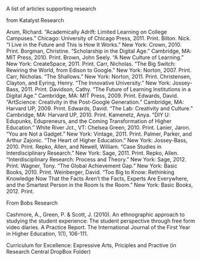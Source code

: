 A list of articles supporting research

from Katalyst Research

Arum, Richard. “Academically Adrift: Limited Learning on College Campuses.” Chicago: University of Chicago Press, 2011. Print.
Bilton. Nick. “I Live in the Future and This is How It Works.” New York: Crown, 2010. Print.
Borgman, Christine. “Scholarship in the Digital Age.” Cambridge, MA: MIT Press, 2010. Print.
Brown, John Seely. “A New Culture of Learning.” New York: CreateSpace, 2011. Print.
Carr, Nicholas. “The Big Switch: Rewiring the World, from Edison to Google.” New York: Norton, 2007. Print.
Carr, Nicholas. “The Shallows.” New York: Norton, 2011. Print.
Christensen, Clayton, and Eyring, Henry. “The Innovative University.” New York: Jossey-Bass, 2011. Print.
Davidson, Cathy. “The Future of Learning Institutions in a Digital Age.” Cambridge, MA: MIT Press, 2009. Print.
Edwards, David. “ArtScience: Creativity in the Post-Google Generation.” Cambridge, MA: Harvard UP, 2009. Print.
Edwards, David. “The Lab: Creativity and Culture.” Cambridge, MA: Harvard UP, 2010. Print.
Kamenetz, Anya. “DIY U: Edupunks, Edupreneurs, and the Coming Transformation of Higher Education.” White River Jct., VT: Chelsea Green, 2010. Print.
Lanier, Jaron. “You are Not a Gadget.” New York: Vintage, 2011. Print.
Palmer, Parker, and Arthur Zajonic. “The Heart of Higher Education.” New York: Jossey-Bass, 2010. Print.
Repko, Allen, and Newell, William. “Case Studies in Interdisciplinary Research.” New York: Sage, 2011. Print.
Repko, Allen. “Interdisciplinary Research: Process and Theory.” New York: Sage, 2012. Print.
Wagner, Tony. “The Global Achievement Gap.” New York: Basic Books, 2010. Print.
Weinberger, David. “Too Big to Know: Rethinking Knowledge Now That the Facts Aren’t the Facts, Experts Are Everywhere, and the Smartest Person in the Room Is the Room.” New York: Basic Books, 2012. Print.


From Bobs Research

Cashmore, A., Green, P. & Scott, J. (2010). An ethnographic approach to studying the student
experience: The student perspective through free form video diaries. A Practice Report. The
International Journal of the First Year in Higher Education, 1(1), 106-111.

Curriculum for Excellence: Expressive Arts, Priciples and Practive (in Research Central DropBox Folder)
